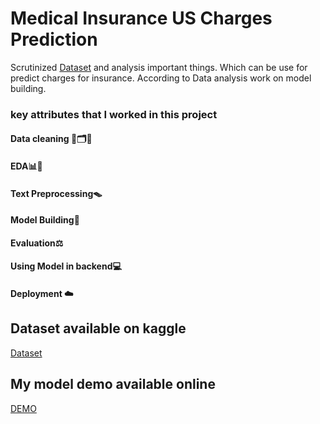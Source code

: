 # Medical Insurance US Charges Prediction

Scrutinized [Dataset](https://www.kaggle.com/datasets/mirichoi0218/insurance) and analysis important things. Which can be use for predict charges for insurance. According to Data analysis work on model building.

### key attributes that I worked in this project

#### Data cleaning 📑🗂️🔎
#### EDA📊📝
#### Text Preprocessing🪤
#### Model Building📱
#### Evaluation⚖️
#### Using Model in backend💻
#### Deployment ☁️





## Dataset available on kaggle
[Dataset](https://www.kaggle.com/datasets/mirichoi0218/insurance)

## My model demo available online
[DEMO](https://vaibhav-rokde-portfolio.herokuapp.com/medical-insurance-us-model/)
